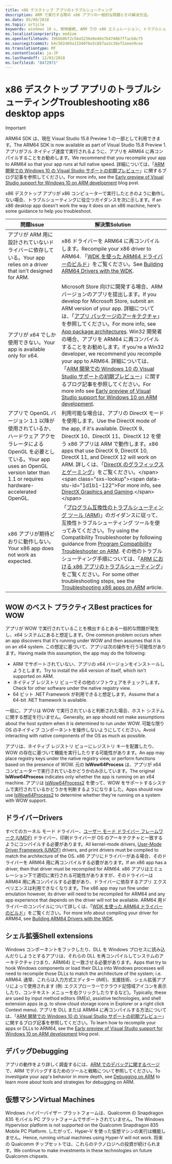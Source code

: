 ```yaml
---
title: x86 デスクトップ アプリのトラブルシューティング
description: ARM で実行する際の x86 アプリの一般的な問題とその解決方法。
ms.date: 05/09/2018
ms.topic: article
keywords: windows 10 s, 常時接続, ARM での x86 エミュレーション, トラブルシューティング
ms.localizationpriority: medium
ms.openlocfilehash: 396bb0bf2c5ba5236e0e46e7b474867ffacb8c75
ms.sourcegitcommit: b4c502d69a13340f6e3c887aa3c26ef2aeee9cee
ms.translationtype: MT
ms.contentlocale: ja-JP
ms.lasthandoff: 12/03/2018
ms.locfileid: "8472971"
---
```

# <a name="troubleshooting-x86-desktop-apps"></a><span data-ttu-id="1d1b1-104">x86 デスクトップ アプリのトラブルシューティング</span><span class="sxs-lookup"><span data-stu-id="1d1b1-104">Troubleshooting x86 desktop apps</span></span>
>[!IMPORTANT]
> <span data-ttu-id="1d1b1-105">ARM64 SDK は、現在 Visual Studio 15.8 Preview 1 の一部として利用できます。</span><span class="sxs-lookup"><span data-stu-id="1d1b1-105">The ARM64 SDK is now available as part of Visual Studio 15.8 Preview 1.</span></span> <span data-ttu-id="1d1b1-106">アプリがフル ネイティブ速度で実行されるように、アプリを ARM64 に再コンパイルすることをお勧めします。</span><span class="sxs-lookup"><span data-stu-id="1d1b1-106">We recommend that you recompile your app to ARM64 so that your app runs at full native speed.</span></span> <span data-ttu-id="1d1b1-107">詳細については、「[ARM 開発での Windows 10 の Visual Studio サポートの初期プレビュー](https://blogs.windows.com/buildingapps/2018/05/08/visual-studio-support-for-windows-10-on-arm-development/)」に関するブログ記事を参照してください。</span><span class="sxs-lookup"><span data-stu-id="1d1b1-107">For more info, see the [Early preview of Visual Studio support for Windows 10 on ARM development](https://blogs.windows.com/buildingapps/2018/05/08/visual-studio-support-for-windows-10-on-arm-development/) blog post.</span></span>

<span data-ttu-id="1d1b1-108">x86 デスクトップ アプリが x86 コンピューターで実行したときのように動作しない場合、トラブルシューティングに役立つガイダンスを次に示します。</span><span class="sxs-lookup"><span data-stu-id="1d1b1-108">If an x86 desktop app doesn't work the way it does on an x86 machine, here's some guidance to help you troubleshoot.</span></span>

|<span data-ttu-id="1d1b1-109">問題</span><span class="sxs-lookup"><span data-stu-id="1d1b1-109">Issue</span></span>|<span data-ttu-id="1d1b1-110">解決策</span><span class="sxs-lookup"><span data-stu-id="1d1b1-110">Solution</span></span>|
|-----|--------|
| <span data-ttu-id="1d1b1-111">アプリが ARM 用に設計されていないドライバーに依存している。</span><span class="sxs-lookup"><span data-stu-id="1d1b1-111">Your app relies on a driver that isn't designed for ARM.</span></span> | <span data-ttu-id="1d1b1-112">x86 ドライバーを ARM64 に再コンパイルします。</span><span class="sxs-lookup"><span data-stu-id="1d1b1-112">Recompile your x86 driver to ARM64.</span></span> <span data-ttu-id="1d1b1-113">「[WDK を使った ARM64 ドライバーのビルド](https://docs.microsoft.com/en-us/windows-hardware/drivers/develop/building-arm64-drivers)」をご覧ください。</span><span class="sxs-lookup"><span data-stu-id="1d1b1-113">See [Building ARM64 Drivers with the WDK](https://docs.microsoft.com/en-us/windows-hardware/drivers/develop/building-arm64-drivers).</span></span> |
| <span data-ttu-id="1d1b1-114">アプリが x64 でしか使用できない。</span><span class="sxs-lookup"><span data-stu-id="1d1b1-114">Your app is available only for x64.</span></span> | <span data-ttu-id="1d1b1-115">Microsoft Store 向けに開発する場合、ARM バージョンのアプリを提出します。</span><span class="sxs-lookup"><span data-stu-id="1d1b1-115">If you develop for Microsoft Store, submit an ARM version of your app.</span></span> <span data-ttu-id="1d1b1-116">詳細については、「[アプリ パッケージのアーキテクチャ](../packaging/device-architecture.md)」を参照してください。</span><span class="sxs-lookup"><span data-stu-id="1d1b1-116">For more info, see [App package architectures](../packaging/device-architecture.md).</span></span> <span data-ttu-id="1d1b1-117">Win32 開発者の場合、アプリを ARM64 に再コンパイルすることをお勧めします。</span><span class="sxs-lookup"><span data-stu-id="1d1b1-117">If you're a Win32 developer, we recommend you recompile your app to ARM64.</span></span> <span data-ttu-id="1d1b1-118">詳細については、「[ARM 開発での Windows 10 の Visual Studio サポートの初期プレビュー](https://blogs.windows.com/buildingapps/2018/05/08/visual-studio-support-for-windows-10-on-arm-development/)」に関するブログ記事を参照してください。</span><span class="sxs-lookup"><span data-stu-id="1d1b1-118">For more info see [Early preview of Visual Studio support for Windows 10 on ARM development](https://blogs.windows.com/buildingapps/2018/05/08/visual-studio-support-for-windows-10-on-arm-development/).</span></span> |
| <span data-ttu-id="1d1b1-119">アプリで OpenGL バージョン 1.1 以降が使用されているか、ハードウェア アクセラレータによる OpenGL を必要としている。</span><span class="sxs-lookup"><span data-stu-id="1d1b1-119">Your app uses an OpenGL version later than 1.1 or requires hardware-accelerated OpenGL.</span></span> | <span data-ttu-id="1d1b1-120">利用可能な場合は、アプリの DirectX モードを使用します。</span><span class="sxs-lookup"><span data-stu-id="1d1b1-120">Use the DirectX mode of the app, if it's available.</span></span> <span data-ttu-id="1d1b1-121">DirectX 9、DirectX 10、DirectX 11、DirectX 12 を使う x86 アプリは ARM で動作します。</span><span class="sxs-lookup"><span data-stu-id="1d1b1-121">x86 apps that use DirectX 9, DirectX 10, DirectX 11, and DirectX 12 will work on ARM.</span></span> <span data-ttu-id="1d1b1-122">詳しくは、「[DirectX のグラフィックスとゲーミング](https://msdn.microsoft.com/en-us/library/windows/desktop/ee663274(v=vs.85).aspx)」をご覧ください。</span><span class="sxs-lookup"><span data-stu-id="1d1b1-122">For more info, see [DirectX Graphics and Gaming](https://msdn.microsoft.com/en-us/library/windows/desktop/ee663274(v=vs.85).aspx).</span></span> |
| <span data-ttu-id="1d1b1-123">x86 アプリが期待どおりに動作しない。</span><span class="sxs-lookup"><span data-stu-id="1d1b1-123">Your x86 app does not work as expected.</span></span> | <span data-ttu-id="1d1b1-124">「[プログラム互換性のトラブルシューティング ツール (ARM)](apps-on-arm-program-compat-troubleshooter.md)」のガイダンスに従って、互換性トラブルシューティング ツールを使ってみてください。</span><span class="sxs-lookup"><span data-stu-id="1d1b1-124">Try using the Compatibility Troubleshooter by following guidance from [Program Compatibility Troubleshooter on ARM](apps-on-arm-program-compat-troubleshooter.md).</span></span> <span data-ttu-id="1d1b1-125">その他のトラブルシューティング手順については、「[ARM における x86 アプリのトラブルシューティング](apps-on-arm-troubleshooting-x86.md)」をご覧ください。</span><span class="sxs-lookup"><span data-stu-id="1d1b1-125">For some other troubleshooting steps, see the [Troubleshooting x86 apps on ARM](apps-on-arm-troubleshooting-x86.md) article.</span></span> |

## <a name="best-practices-for-wow"></a><span data-ttu-id="1d1b1-126">WOW のベスト プラクティス</span><span class="sxs-lookup"><span data-stu-id="1d1b1-126">Best practices for WOW</span></span>
<span data-ttu-id="1d1b1-127">アプリが WOW で実行されていることを検出するとある一般的な問題が発生し、x64 システムにあると想定します。</span><span class="sxs-lookup"><span data-stu-id="1d1b1-127">One common problem occurs when an app discovers that it's running under WOW and then assumes that it is on an x64 system.</span></span> <span data-ttu-id="1d1b1-128">この想定に基づいて、アプリは次の操作を行う可能性があります。</span><span class="sxs-lookup"><span data-stu-id="1d1b1-128">Having made this assumption, the app may do the following:</span></span>

- <span data-ttu-id="1d1b1-129">ARM でサポートされていない、アプリの x64 バージョンをインストールしようとします。</span><span class="sxs-lookup"><span data-stu-id="1d1b1-129">Try to install the x64 version of itself, which isn't supported on ARM.</span></span>
- <span data-ttu-id="1d1b1-130">ネイティブ レジストリ ビューでその他のソフトウェアをチェックします。</span><span class="sxs-lookup"><span data-stu-id="1d1b1-130">Check for other software under the native registry view.</span></span>
- <span data-ttu-id="1d1b1-131">64 ビット .NET Framework が利用できると想定します。</span><span class="sxs-lookup"><span data-stu-id="1d1b1-131">Assume that a 64-bit .NET framework is available.</span></span>

<span data-ttu-id="1d1b1-132">一般に、アプリは WOW で実行されていると判断された場合、ホスト システムに関する想定を行いません。</span><span class="sxs-lookup"><span data-stu-id="1d1b1-132">Generally, an app should not make assumptions about the host system when it is determined to run under WOW.</span></span> <span data-ttu-id="1d1b1-133">可能な限り OS のネイティブ コンポーネントを操作しないようにしてください。</span><span class="sxs-lookup"><span data-stu-id="1d1b1-133">Avoid interacting with native components of the OS as much as possible.</span></span>

<span data-ttu-id="1d1b1-134">アプリは、ネイティブ レジストリ ビューにレジストリ キーを配置したり、WOW の存在に基づいて機能を実行したりする可能性があります。</span><span class="sxs-lookup"><span data-stu-id="1d1b1-134">An app may place registry keys under the native registry view, or perform functions based on the presence of WOW.</span></span> <span data-ttu-id="1d1b1-135">元の **IsWow64Process** は、アプリが x64 コンピューターで実行されているかどうかのみ示しています。</span><span class="sxs-lookup"><span data-stu-id="1d1b1-135">The original **IsWow64Process**  indicates only whether the app is running on an x64 machine.</span></span> <span data-ttu-id="1d1b1-136">アプリは [IsWow64Process2](https://msdn.microsoft.com/en-us/library/windows/desktop/mt804318(v=vs.85).aspx) を使って、WOW をサポートするシステムで実行されているかどうかを判断するようになりました。</span><span class="sxs-lookup"><span data-stu-id="1d1b1-136">Apps should now use [IsWow64Process2](https://msdn.microsoft.com/en-us/library/windows/desktop/mt804318(v=vs.85).aspx) to determine whether they're running on a system with WOW support.</span></span> 

## <a name="drivers"></a><span data-ttu-id="1d1b1-137">ドライバー</span><span class="sxs-lookup"><span data-stu-id="1d1b1-137">Drivers</span></span> 
<span data-ttu-id="1d1b1-138">すべてのカーネル モード ドライバー、[ユーザー モード ドライバー フレームワーク (UMDF)](https://docs.microsoft.com/windows-hardware/drivers/wdf/overview-of-the-umdf) ドライバー、印刷ドライバーが OS のアーキテクチャと一致するようにコンパイルする必要があります。</span><span class="sxs-lookup"><span data-stu-id="1d1b1-138">All kernel-mode drivers, [User-Mode Driver Framework (UMDF)](https://docs.microsoft.com/windows-hardware/drivers/wdf/overview-of-the-umdf) drivers, and print drivers must be compiled to match the architecture of the OS.</span></span> <span data-ttu-id="1d1b1-139">x86 アプリにドライバーがある場合、そのドライバーを ARM64 用に再コンパイルする必要があります。</span><span class="sxs-lookup"><span data-stu-id="1d1b1-139">If an x86 app has a driver, then that driver must be recompiled for ARM64.</span></span> <span data-ttu-id="1d1b1-140">x86 アプリはエミュレーション下で適切に実行される可能性がありますが、そのドライバーは ARM64 用に再コンパイルする必要があり、ドライバーに依存するアプリ エクスペリエンスは利用できなくなります。</span><span class="sxs-lookup"><span data-stu-id="1d1b1-140">The x86 app may run fine under emulation however, its driver will need to be recompiled for ARM64 and any app experience that depends on the driver will not be available.</span></span> <span data-ttu-id="1d1b1-141">ARM64 用ドライバーのコンパイルについて詳しくは、「[WDK を使った ARM64 ドライバーのビルド](https://docs.microsoft.com/windows-hardware/drivers/develop/building-arm64-drivers)」をご覧ください。</span><span class="sxs-lookup"><span data-stu-id="1d1b1-141">For more info about compiling your driver for ARM64, see [Building ARM64 Drivers with the WDK](https://docs.microsoft.com/windows-hardware/drivers/develop/building-arm64-drivers).</span></span>

## <a name="shell-extensions"></a><span data-ttu-id="1d1b1-142">シェル拡張</span><span class="sxs-lookup"><span data-stu-id="1d1b1-142">Shell extensions</span></span> 
<span data-ttu-id="1d1b1-143">Windows コンポーネントをフックしたり、DLL を Windows プロセスに読み込んだりしようとするアプリは、それらの DLL を再コンパイルしてシステムのアーキテクチャ (つまり、ARM64) と一致させる必要があります。</span><span class="sxs-lookup"><span data-stu-id="1d1b1-143">Apps that try to hook Windows components or load their DLLs into Windows processes will need to recompile those DLLs to match the architecture of the system; i.e. ARM64.</span></span> <span data-ttu-id="1d1b1-144">通常、これらは入力方式エディター (IME)、支援技術、シェル拡張アプリによって使用されます (例: エクスプローラーでクラウド記憶域アイコンを表示したり、コンテキスト メニューを右クリックしたりするなど)。</span><span class="sxs-lookup"><span data-stu-id="1d1b1-144">Typically, these are used by input method editors (IMEs), assistive technologies, and shell extension apps (e.g. to show cloud storage icons in Explorer or a right click Context menu).</span></span> <span data-ttu-id="1d1b1-145">アプリを DLL または ARM64 に再コンパイルする方法については、「[ARM 開発での Windows 10 の Visual Studio サポートの初期プレビュー](https://blogs.windows.com/buildingapps/2018/05/08/visual-studio-support-for-windows-10-on-arm-development/)」に関するブログ記事を参照してください。</span><span class="sxs-lookup"><span data-stu-id="1d1b1-145">To learn how to recompile your apps or DLLs to ARM64, see the [Early preview of Visual Studio support for Windows 10 on ARM development](https://blogs.windows.com/buildingapps/2018/05/08/visual-studio-support-for-windows-10-on-arm-development/) blog post.</span></span> 

## <a name="debugging"></a><span data-ttu-id="1d1b1-146">デバッグ</span><span class="sxs-lookup"><span data-stu-id="1d1b1-146">Debugging</span></span>
<span data-ttu-id="1d1b1-147">アプリの動作をより詳しく調査するには、[ARM でのデバッグに関するページ](https://docs.microsoft.com/en-us/windows-hardware/drivers/debugger/debugging-arm64)で、ARM でデバッグするためのツールと戦略について参照してください。</span><span class="sxs-lookup"><span data-stu-id="1d1b1-147">To investigate your app's behavior in more depth, see [Debugging on ARM](https://docs.microsoft.com/en-us/windows-hardware/drivers/debugger/debugging-arm64) to learn more about tools and strategies for debugging on ARM.</span></span>

## <a name="virtual-machines"></a><span data-ttu-id="1d1b1-148">仮想マシン</span><span class="sxs-lookup"><span data-stu-id="1d1b1-148">Virtual Machines</span></span>
<span data-ttu-id="1d1b1-149">Windows ハイパーバイザー プラットフォームは、Qualcomm の Snapdragon 835 モバイル PC プラットフォームでサポートされていません。</span><span class="sxs-lookup"><span data-stu-id="1d1b1-149">The Windows Hypervisor platform is not supported on the Qualcomm Snapdragon 835 Mobile PC Platform.</span></span> <span data-ttu-id="1d1b1-150">したがって、Hyper-V を使った仮想マシンの実行は機能しません。</span><span class="sxs-lookup"><span data-stu-id="1d1b1-150">Hence, running virtual machines using Hyper-V will not work.</span></span> <span data-ttu-id="1d1b1-151">将来の Qualcomm チップセットでは、これらのテクノロジへの投資が続けられます。</span><span class="sxs-lookup"><span data-stu-id="1d1b1-151">We continue to make investments in these technologies on future Qualcomm chipsets.</span></span> 